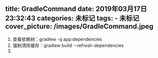title: GradleCommand
date: 2019年03月17日23:32:43
categories: 未标记
tags: 
     - 未标记
cover_picture: /images/GradleCommand.jpeg
---
    
1. 查看依赖树：gradlew -q app:dependencies 
2. 强制清除缓存：gradlew build --refresh-dependencies 
3. 

